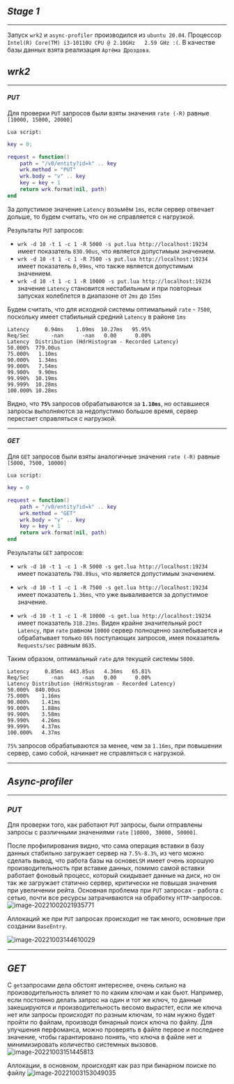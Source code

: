 ## *Stage 1*

<hr>

Запуск `wrk2` и `async-profiler` производился из `ubuntu 20.04`.  Процессор `Intel(R) Core(TM) i3-10110U CPU @ 2.10GHz   2.59 GHz :(`. В качестве базы данных взята реализация `Артёма Дроздова`.

## *wrk2*

<hr>

#### *PUT*

Для проверки `PUT` запросов были взяты значения `rate (-R)` равные `[10000, 15000, 20000]`

`Lua script:`

```lua
key = 0;

request = function()
    path = "/v0/entity?id=k" .. key
    wrk.method = "PUT"
    wrk.body = "v" .. key
    key = key + 1
    return wrk.format(nil, path)
end
```

За допустимое значение `Latency` возьмём `1ms`, если сервер отвечает дольше, то будем считать, что он не справляется с нагрузкой.

Результаты `PUT` запросов:

* `wrk -d 10 -t 1 -c 1 -R 5000 -s put.lua http://localhost:19234` имеет показатель `830.90us`, что является допустимым значением.
* `wrk -d 10 -t 1 -c 1 -R 7500 -s put.lua http://localhost:19234` имеет показатель `0,99ms`, что также является допустимым значением.
* `wrk -d 10 -t 1 -c 1 -R 10000 -s put.lua http://localhost:19234` значение `Latency` становится нестабильным и при повторных запусках колеблется в диапазоне от `2ms` до `15ms`

Будем считать, что для исходной системы оптимальный `rate` - `7500`, поскольку имеет стабильный средний `Latency` в районе `1ms`

```Thread Stats   Avg      Stdev     Max   +/- Stdev
Latency     0.94ms    1.09ms  10.27ms   95.95% 
Req/Sec       -nan      -nan   0.00      0.00%
Latency  Distribution (HdrHistogram - Recorded Latency) 
50.000%  779.00us
75.000%   1.10ms
90.000%   1.34ms
99.000%   7.54ms
99.900%   9.90ms
99.990%  10.19ms
99.999%  10.28ms
100.000% 10.28ms
```

Видно, что **`75%`** запросов обрабатываются за **`1.10ms`**, но оставшиеся запросы выполняются за недопустимо большое время, сервер перестает справляться с нагрузкой.

<hr>

#### *GET*

Для `GET` запросов были взяты аналогичные значения `rate (-R)` равные `[5000, 7500, 10000]`

`Lua script:`

```lua
key = 0

request = function()
    path = "/v0/entity?id=k" .. key
    wrk.method = "GET"
    wrk.body = "v" .. key
    key = key + 1
    return wrk.format(nil, path)
end
```

Результаты `GET` запросов:

* `wrk -d 10 -t 1 -c 1 -R 5000 -s get.lua http://localhost:19234` имеет показатель `798.89us`, что является допустимым значением.

* `wrk -d 10 -t 1 -c 1 -R 7500 -s get.lua http://localhost:19234` имеет показатель `1.36ms`, что уже вываливается за допустимое значение.
* `wrk -d 10 -t 1 -c 1 -R 10000 -s get.lua http://localhost:19234` имеет показатель `318.23ms`. Виден крайне значительный рост `Latency`, при `rate` равном `10000` сервер полноценно захлебывается и обрабатывает только `86%` поступающих запросов, имея показатель `Requests/sec` равным `8635`.

Таким образом, оптимальный `rate` для текущей системы `5000`.
```Thread Stats   Avg      Stdev     Max   +/- Stdev
Latency     0.85ms  443.85us   4.36ms   65.81% 
Req/Sec       -nan      -nan   0.00      0.00% 
Latency Distribution (HdrHistogram - Recorded Latency) 
50.000%  840.00us
75.000%    1.16ms 
90.000%    1.41ms
99.000%    1.88ms
99.900%    3.58ms
99.990%    4.26ms
99.999%    4.37ms
100.000%   4.37ms
```

`75%` запросов обрабатываются за менее, чем за  `1.16ms`, при повышении сервер, само собой, начинает не справляться с нагрузкой.

<hr>

## *Async-profiler*

<hr>

### *PUT*

Для проверки того, как работают `PUT` запросы, были отправлены запросы с различными значениями `rate` `[10000, 30000, 50000]`. 

После профилирования видно, что сама операция вставки в базу данных стабильно загружает сервер на `7.5%-8.3%`, из чего можно сделать вывод, что работа базы на основе`LSM` имеет очень хорошую производительность при вставке данных, помимо самой вставки работает фоновый процесс, который скидывает данные на диск, но он так же загружает статично сервер, критически не повышая значения при увеличении рейта. Основная проблема при `PUT` запросах - работа с сетью, почти все ресурсы затрачиваются на обработку `HTTP`-запросов.![image-20221002021935771](/home/culte/.config/Typora/typora-user-images/image-20221002021935771.png) 

Аллокаций же при `PUT` запросах происходит не так много, основные при создании `BaseEntry`.

![image-20221003144610029](/home/culte/.config/Typora/typora-user-images/image-20221003144610029.png)

<HR>

## *GET*

C `get`запросами дела обстоят интереснее, очень сильно на производительность влияет то по каким ключам и как бьют. Например, если постоянно делать запрос на один и тот же ключ, то данные закешируются и производительность весомо вырастет, если же ключа нет или запросы происходят по разным ключам, то нам нужно будет пройти по файлам, производя бинарный поиск ключа по файлу. Для улучшения перфоманса, можно проверять в файле первое и последнее значение, чтобы гарантировано понять, что ключа в файле нет и минимизировать количество системных вызовов.
![image-20221003151445813](/home/culte/.config/Typora/typora-user-images/image-20221003151445813.png)

Аллокации, в основном, происходят как раз при бинарном поиске по файлу 
![image-20221003153049035](/home/culte/.config/Typora/typora-user-images/image-20221003153049035.png)
